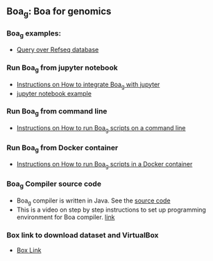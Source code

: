 ## Boa<sub>g</sub>: Boa for genomics

### Boa<sub>g</sub>  examples:
* [Query over Refseq database](https://github.com/boalang/bio/tree/master/Boa%20queries)

### Run Boa<sub>g</sub> from jupyter notebook
* [Instructions on How to integrate Boa<sub>g</sub> with jupyter ](https://github.com/boalang/bio/tree/master/Command_Line)
* [jupyter notebook example](https://github.com/boalang/bio/blob/master/jupyter_notebooks/Boa_ipython.ipynb)

### Run Boa<sub>g</sub> from command line
* [Instructions on How to run Boa<sub>g</sub> scripts on a command line ](https://github.com/boalang/bio/tree/master/Command_Line)

### Run Boa<sub>g</sub> from Docker container
* [Instructions on How to run Boa<sub>g</sub> scripts in a Docker container ](https://github.com/boalang/bio/tree/master/Docker)



### Boa<sub>g</sub> Compiler source code
* Boa<sub>g</sub> compiler is written in Java. See the [source code](https://github.com/boalang/bio/tree/master/compiler)
* This is a video on step by step instructions to set up programming environment for Boa compiler. [link](https://www.youtube.com/watch?v=s4-xfprwJ0c)

### Box link to download dataset and VirtualBox
* [Box Link](https://iastate.box.com/s/agr7i8yys1043erl06jpkq9r6gi42l18)
